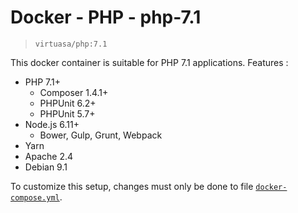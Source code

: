 # Docker - PHP - php-7.1

> `virtuasa/php:7.1`

This docker container is suitable for PHP 7.1 applications. Features :

* PHP 7.1+
  * Composer 1.4.1+
  * PHPUnit 6.2+
  * PHPUnit 5.7+
* Node.js 6.11+
  * Bower, Gulp, Grunt, Webpack
* Yarn
* Apache 2.4
* Debian 9.1

To customize this setup, changes must only be done to file [`docker-compose.yml`](docker-compose.yml).
